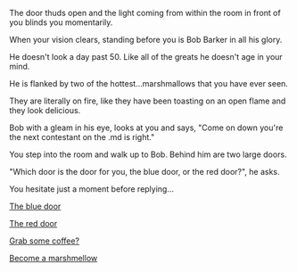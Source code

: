 The door thuds open and the light coming from within the room in front of you blinds you momentarily.

When your vision clears, standing before you is Bob Barker in all his glory.  

He doesn't look a day past 50.  Like all of the greats he doesn't age in your mind.  

He is flanked by two of the hottest...marshmallows that you have ever seen.

They are literally on fire, like they have been toasting on an open flame and they look delicious.

Bob with a gleam in his eye, looks at you and says, "Come on down you're the next contestant on the .md is right."

You step into the room and walk up to Bob.  Behind him are two large doors.

"Which door is the door for you, the blue door, or the red door?", he asks.

You hesitate just a moment before replying...

[The blue door](1970s/1970s.md)

[The red door](2050s/2050s.md)

[Grab some coffee?](../coffee/coffee.md)

[Become a marshmellow](https://github.com/KellyBurdine/create-your-own-adventure/blob/master/english/becomemarshmallow/becomemarshmallow.md)